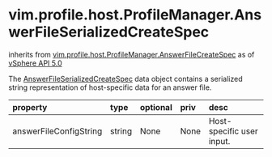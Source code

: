 vim.profile.host.ProfileManager.AnswerFileSerializedCreateSpec
==============================================================
inherits from [vim.profile.host.ProfileManager.AnswerFileCreateSpec](docs/vim.profile.host.ProfileManager.AnswerFileCreateSpec.md)
as of [vSphere API 5.0](vim.version.md#vim.version.version7)


The <a href="vim.profile.host.ProfileManager.AnswerFileSerializedCreateSpec.md">AnswerFileSerializedCreateSpec</a> data object  contains a serialized string representation of host-specific data for an answer file.

| property | type | optional | priv | desc |
|:---------|:-----|:---------|:-----|:-----|
| answerFileConfigString | string | None | None | Host-specific user input. |


